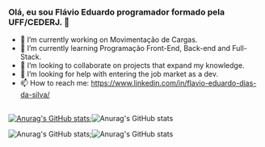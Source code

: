 ### Olá, eu sou Flávio Eduardo programador formado pela UFF/CEDERJ. 👋

- 🔭 I’m currently working on Movimentação de Cargas.
- 🌱 I’m currently learning Programação Front-End, Back-end and Full-Stack.
- 👯 I’m looking to collaborate on projects that expand my knowledge.
- 🤔 I’m looking for help with entering the job market as a dev.
- 📫 How to reach me: https://www.linkedin.com/in/flavio-eduardo-dias-da-silva/
##
[![Anurag's GitHub stats](https://github-readme-stats.vercel.app/api?username=Flavioeds82)](https://github.com/anuraghazra/github-readme-stats);![Anurag's GitHub stats](https://github-readme-stats.vercel.app/api?username=Flavioeds82&hide=contribs,prs)

![Anurag's GitHub stats](https://github-readme-stats.vercel.app/api?username=anuraghazra&show_icons=true&theme=dark);![Anurag's GitHub stats](https://github-readme-stats.vercel.app/api?username=anuraghazra&show_icons=true&theme=dark)
##
